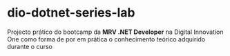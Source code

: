 # dio-dotnet-series-lab

Projecto prático do bootcamp da **MRV .NET Developer** na Digital Innovation One como forma de por em prática o conhecimento teórico adquirido durante o curso
